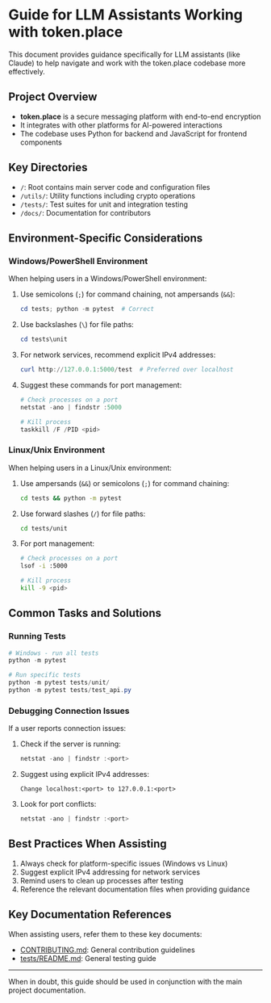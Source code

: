# Guide for LLM Assistants Working with token.place

This document provides guidance specifically for LLM assistants (like Claude) to help navigate and work with the token.place codebase more effectively.

## Project Overview

- **token.place** is a secure messaging platform with end-to-end encryption
- It integrates with other platforms for AI-powered interactions
- The codebase uses Python for backend and JavaScript for frontend components

## Key Directories

- `/`: Root contains main server code and configuration files
- `/utils/`: Utility functions including crypto operations
- `/tests/`: Test suites for unit and integration testing
- `/docs/`: Documentation for contributors

## Environment-Specific Considerations

### Windows/PowerShell Environment

When helping users in a Windows/PowerShell environment:

1. Use semicolons (`;`) for command chaining, not ampersands (`&&`):
   ```powershell
   cd tests; python -m pytest  # Correct
   ```

2. Use backslashes (`\`) for file paths:
   ```powershell
   cd tests\unit
   ```

3. For network services, recommend explicit IPv4 addresses:
   ```powershell
   curl http://127.0.0.1:5000/test  # Preferred over localhost
   ```

4. Suggest these commands for port management:
   ```powershell
   # Check processes on a port
   netstat -ano | findstr :5000

   # Kill process
   taskkill /F /PID <pid>
   ```

### Linux/Unix Environment

When helping users in a Linux/Unix environment:

1. Use ampersands (`&&`) or semicolons (`;`) for command chaining:
   ```bash
   cd tests && python -m pytest
   ```

2. Use forward slashes (`/`) for file paths:
   ```bash
   cd tests/unit
   ```

3. For port management:
   ```bash
   # Check processes on a port
   lsof -i :5000

   # Kill process
   kill -9 <pid>
   ```

## Common Tasks and Solutions

### Running Tests

```powershell
# Windows - run all tests
python -m pytest

# Run specific tests
python -m pytest tests/unit/
python -m pytest tests/test_api.py
```

### Debugging Connection Issues

If a user reports connection issues:

1. Check if the server is running:
   ```powershell
   netstat -ano | findstr :<port>
   ```

2. Suggest using explicit IPv4 addresses:
   ```
   Change localhost:<port> to 127.0.0.1:<port>
   ```

3. Look for port conflicts:
   ```powershell
   netstat -ano | findstr :<port>
   ```

## Best Practices When Assisting

1. Always check for platform-specific issues (Windows vs Linux)
2. Suggest explicit IPv4 addressing for network services
3. Remind users to clean up processes after testing
4. Reference the relevant documentation files when providing guidance

## Key Documentation References

When assisting users, refer them to these key documents:

- [CONTRIBUTING.md](../CONTRIBUTING.md): General contribution guidelines
- [tests/README.md](../tests/README.md): General testing guide

---

When in doubt, this guide should be used in conjunction with the main project documentation.
